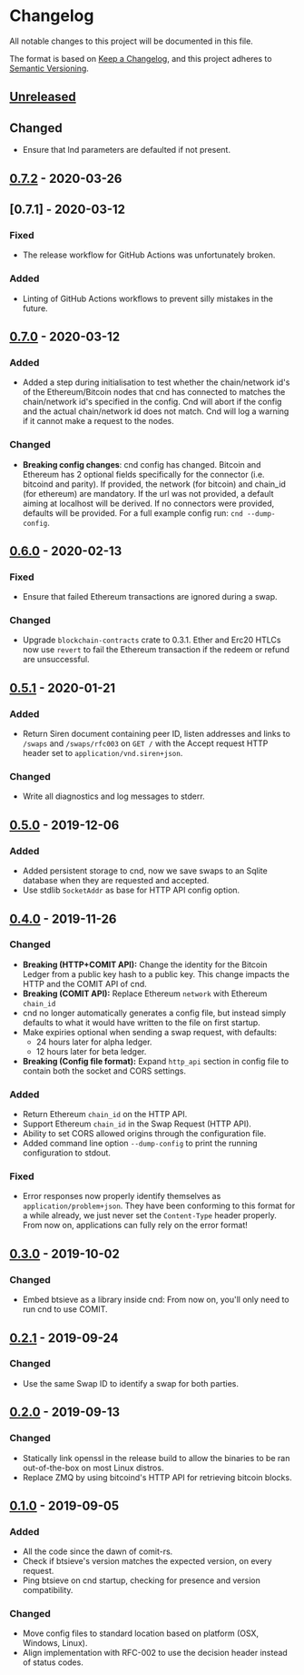 # Changelog

All notable changes to this project will be documented in this file.

The format is based on [Keep a Changelog](https://keepachangelog.com/en/1.0.0/),
and this project adheres to [Semantic Versioning](https://semver.org/spec/v2.0.0.html).

## [Unreleased]

## Changed

- Ensure that lnd parameters are defaulted if not present.

## [0.7.2] - 2020-03-26

## [0.7.1] - 2020-03-12

### Fixed

-   The release workflow for GitHub Actions was unfortunately broken.

### Added

-   Linting of GitHub Actions workflows to prevent silly mistakes in the future.

## [0.7.0] - 2020-03-12

### Added

-   Added a step during initialisation to test whether the chain/network id's of the Ethereum/Bitcoin nodes that cnd has connected to matches the chain/network id's specified in the config. Cnd will abort if the config and the actual chain/network id does not match. Cnd will log a warning if it cannot make a request to the nodes.

### Changed

-   **Breaking config changes**: cnd config has changed. Bitcoin and Ethereum has 2 optional fields specifically for the connector (i.e. bitcoind and parity). If provided, the network (for bitcoin) and chain_id (for ethereum) are mandatory. If the url was not provided, a default aiming at localhost will be derived. If no connectors were provided, defaults will be provided. For a full example config run: `cnd --dump-config`.

## [0.6.0] - 2020-02-13

### Fixed

-   Ensure that failed Ethereum transactions are ignored during a swap.

### Changed

-   Upgrade `blockchain-contracts` crate to 0.3.1. Ether and Erc20 HTLCs now use `revert` to fail the Ethereum transaction if the redeem or refund are unsuccessful.

## [0.5.1] - 2020-01-21

### Added

-   Return Siren document containing peer ID, listen addresses and links to `/swaps` and `/swaps/rfc003` on `GET /` with the Accept request HTTP header set to `application/vnd.siren+json`.

### Changed

-   Write all diagnostics and log messages to stderr.

## [0.5.0] - 2019-12-06

### Added

-   Added persistent storage to cnd, now we save swaps to an Sqlite database when they are requested and accepted.
-   Use stdlib `SocketAddr` as base for HTTP API config option.

## [0.4.0] - 2019-11-26

### Changed

-   **Breaking (HTTP+COMIT API):** Change the identity for the Bitcoin Ledger from a public key hash to a public key. This change impacts the HTTP and the COMIT API of cnd.
-   **Breaking (COMIT API):**  Replace Ethereum `network` with Ethereum `chain_id`
-   cnd no longer automatically generates a config file, but instead simply defaults to what it would have written to the file on first startup.
-   Make expiries optional when sending a swap request, with defaults:
    -   24 hours later for alpha ledger.
    -   12 hours later for beta ledger.
-   **Breaking (Config file format):** Expand `http_api` section in config file to contain both the socket and CORS settings.

### Added

-   Return Ethereum `chain_id` on the HTTP API.
-   Support Ethereum `chain_id` in the Swap Request (HTTP API).
-   Ability to set CORS allowed origins through the configuration file.
-   Added command line option `--dump-config` to print the running configuration to stdout.

### Fixed

-   Error responses now properly identify themselves as `application/problem+json`. They have been conforming to this format for a while already, we just never set the `Content-Type` header properly. From now on, applications can fully rely on the error format!

## [0.3.0] - 2019-10-02

### Changed

-   Embed btsieve as a library inside cnd: From now on, you'll only need to run cnd to use COMIT.

## [0.2.1] - 2019-09-24

### Changed

-   Use the same Swap ID to identify a swap for both parties.

## [0.2.0] - 2019-09-13

### Changed

-   Statically link openssl in the release build to allow the binaries to be ran out-of-the-box on most Linux distros.
-   Replace ZMQ by using bitcoind's HTTP API for retrieving bitcoin blocks.

## [0.1.0] - 2019-09-05

### Added

-   All the code since the dawn of comit-rs.
-   Check if btsieve's version matches the expected version, on every request.
-   Ping btsieve on cnd startup, checking for presence and version compatibility.

### Changed

-   Move config files to standard location based on platform (OSX, Windows, Linux).
-   Align implementation with RFC-002 to use the decision header instead of status codes.

[Unreleased]: https://github.com/comit-network/comit-rs/compare/0.7.2...HEAD

[0.7.2]: https://github.com/comit-network/comit-rs/compare/0.7.1...0.7.2

[0.7.0]: https://github.com/comit-network/comit-rs/compare/0.7.0...0.7.1

[0.7.0]: https://github.com/comit-network/comit-rs/compare/0.6.0...0.7.0

[0.6.0]: https://github.com/comit-network/comit-rs/compare/0.5.1...0.6.0

[0.5.1]: https://github.com/comit-network/comit-rs/compare/0.5.0...0.5.1

[0.5.0]: https://github.com/comit-network/comit-rs/compare/0.4.0...0.5.0

[0.4.0]: https://github.com/comit-network/comit-rs/compare/0.3.0...0.4.0

[0.3.0]: https://github.com/comit-network/comit-rs/compare/0.2.1...0.3.0

[0.2.1]: https://github.com/comit-network/comit-rs/compare/0.2.0...0.2.1

[0.2.0]: https://github.com/comit-network/comit-rs/compare/b2dd02a7f93dc82f5cc9fd4b6eaaf54de1459ff6...40116c3e8a9f57a213661917b8cc057e1db60755

[0.1.0]: https://github.com/comit-network/comit-rs/compare/1625533e04119e8496b14d5e18786f150b4fce4d...b2dd02a7f93dc82f5cc9fd4b6eaaf54de1459ff6
